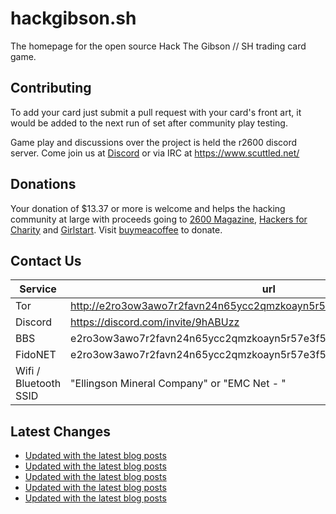 # hackgibson.sh
The homepage for the open source Hack The Gibson // SH trading card game.


## Contributing

To add your card just submit a pull request with your card's front art, it would be added to the next run of set after community play testing.

Game play and discussions over the project is held the r2600 discord server. Come join us at [Discord](https://discord.com/invite/9hABUzz) or via IRC at https://www.scuttled.net/


## Donations

Your donation of $13.37 or more is welcome and helps the hacking community at large with proceeds going to [2600 Magazine](https://2600.com/), [Hackers for Charity](https://hackersforcharity.org) and [Girlstart](https://girlstart.org).  Visit [buymeacoffee](https://www.buymeacoffee.com/hackgibson.sh) to donate.


## Contact Us

Service | url
-|-
Tor | http://e2ro3ow3awo7r2favn24n65ycc2qmzkoayn5r57e3f56nvjwdcgg32ad.onion
Discord | https://discord.com/invite/9hABUzz
BBS | e2ro3ow3awo7r2favn24n65ycc2qmzkoayn5r57e3f56nvjwdcgg32ad.onion:23
FidoNET | e2ro3ow3awo7r2favn24n65ycc2qmzkoayn5r57e3f56nvjwdcgg32ad.onion:24554
Wifi / Bluetooth SSID | "Ellingson Mineral Company" or "EMC Net - <fidonet address>"

## Latest Changes
<!-- BLOG-POST-LIST:START -->
- [Updated with the latest blog posts](https://github.com/DFW2600/hackgibson.sh/commit/2a696d71a10f8ad85768b9965f3f255c70c5b40f)
- [Updated with the latest blog posts](https://github.com/DFW2600/hackgibson.sh/commit/c7c7e9c3c93ef084740f2a58cdd800e0aa173305)
- [Updated with the latest blog posts](https://github.com/DFW2600/hackgibson.sh/commit/88c197f6dfca7913aa3e6bc03980bbd4d5684f30)
- [Updated with the latest blog posts](https://github.com/DFW2600/hackgibson.sh/commit/843256bb8b361618d9212736f255d1c938cddb76)
- [Updated with the latest blog posts](https://github.com/DFW2600/hackgibson.sh/commit/eab309b0b54befe189b9057c53e4c42379111b34)
<!-- BLOG-POST-LIST:END -->
